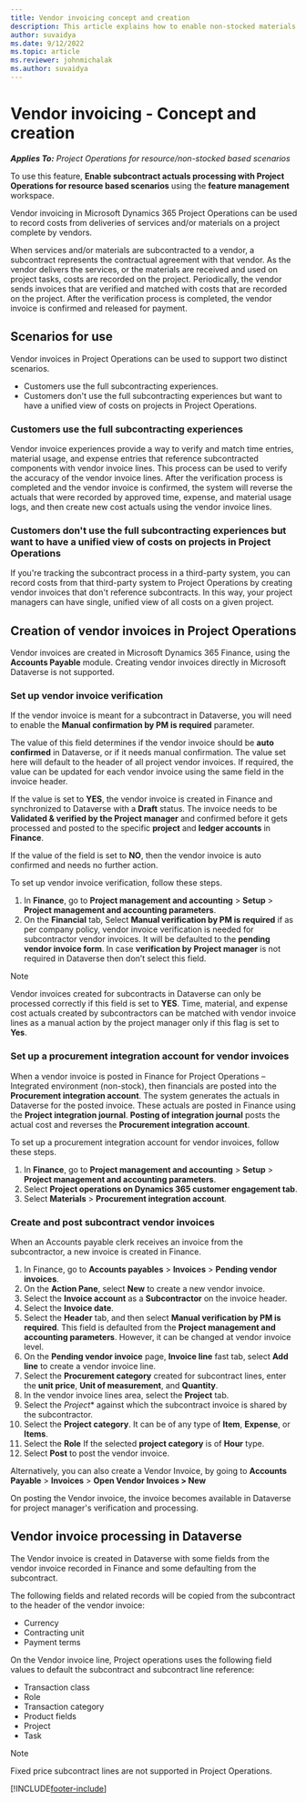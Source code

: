 ```yaml
---
title: Vendor invoicing concept and creation
description: This article explains how to enable non-stocked materials and pending vendor invoices.
author: suvaidya
ms.date: 9/12/2022
ms.topic: article
ms.reviewer: johnmichalak
ms.author: suvaidya
---
```


# Vendor invoicing - Concept and creation

_**Applies To:** Project Operations for resource/non-stocked based scenarios_

To use this feature, **Enable subcontract actuals processing with Project Operations for resource based scenarios** using the **feature management** workspace.

Vendor invoicing in Microsoft Dynamics 365 Project Operations can be used to record costs from deliveries of services and/or materials on a project complete by vendors.

When services and/or materials are subcontracted to a vendor, a subcontract represents the contractual agreement with that vendor. As the vendor delivers the services, or the materials are received and used on project tasks, costs are recorded on the project. Periodically, the vendor sends invoices that are verified and matched with costs that are recorded on the project. After the verification process is completed, the vendor invoice is confirmed and released for payment.

## Scenarios for use

Vendor invoices in Project Operations can be used to support two distinct scenarios.
 - Customers use the full subcontracting experiences.
 - Customers don't use the full subcontracting experiences but want to have a unified view of costs on projects in Project Operations.

### Customers use the full subcontracting experiences

Vendor invoice experiences provide a way to verify and match time entries, material usage, and expense entries that reference subcontracted components with vendor invoice lines. This process can be used to verify the accuracy of the vendor invoice lines. After the verification process is completed and the vendor invoice is confirmed, the system will reverse the actuals that were recorded by approved time, expense, and material usage logs, and then create new cost actuals using the vendor invoice lines.

### Customers don't use the full subcontracting experiences but want to have a unified view of costs on projects in Project Operations

If you're tracking the subcontract process in a third-party system, you can record costs from that third-party system to Project Operations by creating vendor invoices that don't reference subcontracts. In this way, your project managers can have single, unified view of all costs on a given project.

## Creation of vendor invoices in Project Operations

Vendor invoices are created in Microsoft Dynamics 365 Finance, using the **Accounts Payable** module. Creating vendor invoices directly in Microsoft Dataverse is not supported. 

### Set up vendor invoice verification 
If the vendor invoice is meant for a subcontract in Dataverse, you will need to enable the **Manual confirmation by PM is required** parameter.

The value of this field determines if the vendor invoice should be **auto confirmed** in Dataverse, or if it needs manual confirmation. The value set here will default to the header of all project vendor invoices. If required, the value can be updated for each vendor invoice using the same field in the invoice header. 

If the value is set to **YES**, the vendor invoice is created in Finance and synchronized to Dataverse with a **Draft** status. The invoice needs to be **Validated & verified by the Project manager** and confirmed before it gets processed and posted to the specific **project** and **ledger accounts** in **Finance**. 

If the value of the field is set to **NO**, then the vendor invoice is auto confirmed and needs no further action. 

To set up vendor invoice verification, follow these steps.

1.	In **Finance**, go to **Project management and accounting** > **Setup** > **Project management and accounting parameters**.
1.	On the **Financial** tab, Select **Manual verification by PM is required** if as per company policy, vendor invoice verification is needed for subcontractor vendor invoices. It will be defaulted to the **pending vendor invoice form**. In case **verification by Project manager** is not required in Dataverse then don’t select this field. 

>[!NOTE]
> Vendor invoices created for subcontracts in Dataverse can only be processed correctly if this field is set to **YES**. Time, material, and expense cost actuals created by subcontractors can be matched with vendor invoice lines as a manual action by the project manager only if this flag is set to **Yes**.

### Set up a procurement integration account for vendor invoices

When a vendor invoice is posted in Finance for Project Operations – Integrated environment (non-stock), then financials are posted into the **Procurement integration account**. The system generates the actuals in Dataverse for the posted invoice. These actuals are posted in Finance using the **Project integration journal**. **Posting of integration journal** posts the actual cost and reverses the **Procurement integration account**.

To set up a procurement integration account for vendor invoices, follow these steps.

1.	In **Finance**, go to **Project management and accounting** > **Setup** > **Project management and accounting parameters**.
1.	Select **Project operations on Dynamics 365 customer engagement tab**.
1.	Select **Materials** > **Procurement integration account**.

### Create and post subcontract vendor invoices

When an Accounts payable clerk receives an invoice from the subcontractor, a new invoice is created in Finance. 

1.	In Finance, go to **Accounts payables** > **Invoices** > **Pending vendor invoices**.
1.	On the **Action Pane**, select **New** to create a new vendor invoice.
1.	Select the **Invoice account** as a **Subcontractor** on the invoice header.
1.	Select the **Invoice date**.
1.	Select the **Header** tab, and then select **Manual verification by PM is required**. This field is defaulted from the **Project management and accounting parameters**. However, it can be changed at vendor invoice level.  
1.	On the **Pending vendor invoice** page, **Invoice line** fast tab, select **Add line** to create a vendor invoice line.
1.	Select the **Procurement category** created for subcontract lines, enter the **unit price**, **Unit of measurement**, and **Quantity**.
1.	In the vendor invoice lines area, select the **Project** tab.
1.	Select the *Project** against which the subcontract invoice is shared by the subcontractor.
1.	Select the **Project category**. It can be of any type of **Item**, **Expense**, or **Items**.
1.	Select the **Role** If the selected **project category** is of **Hour** type. 
1.	Select **Post** to post the vendor invoice.

Alternatively, you can also create a Vendor Invoice, by going to **Accounts Payable** \> **Invoices** \> **Open Vendor Invoices \> New** 

On posting the Vendor invoice, the invoice becomes available in Dataverse for project manager's verification and processing. 

## Vendor invoice processing in Dataverse

The Vendor invoice is created in Dataverse with some fields from the vendor invoice recorded in Finance and some defaulting from the subcontract.  

The following fields and related records will be copied from the subcontract to the header of the vendor invoice:
- Currency
- Contracting unit
- Payment terms

On the Vendor invoice line, Project operations uses the following field values to default the subcontract and subcontract line reference:
- Transaction class
- Role
- Transaction category
- Product fields
- Project
- Task

>[!NOTE] 
>Fixed price subcontract lines are not supported in Project Operations.



[!INCLUDE[footer-include](../includes/footer-banner.md)]

